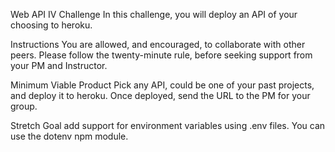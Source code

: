 Web API IV Challenge
In this challenge, you will deploy an API of your choosing to heroku.

Instructions
You are allowed, and encouraged, to collaborate with other peers. Please follow the twenty-minute rule, before seeking support from your PM and Instructor.

Minimum Viable Product
Pick any API, could be one of your past projects, and deploy it to heroku. Once deployed, send the URL to the PM for your group.

Stretch Goal
add support for environment variables using .env files. You can use the dotenv npm module.